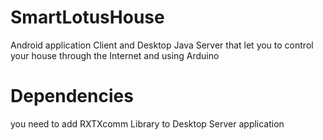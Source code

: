 # SmartLotusHouse
Android application Client and Desktop Java Server that let you to control your house through the Internet and using Arduino

# Dependencies 
you need to add RXTXcomm Library to Desktop Server application
